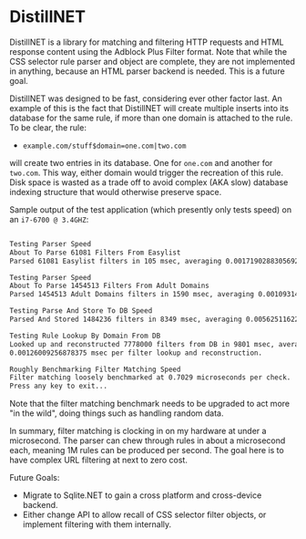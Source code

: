 # DistillNET
DistillNET is a library for matching and filtering HTTP requests and HTML response content using the Adblock Plus Filter format. Note that while the CSS selector rule parser and object are complete, they are not implemented in anything, because an HTML parser backend is needed. This is a future goal.

DistillNET was designed to be fast, considering ever other factor last. An example of this is the fact that DistillNET will create multiple inserts into its database for the same rule, if more than one domain is attached to the rule. To be clear, the rule:

 - `example.com/stuff$domain=one.com|two.com` 

will create two entries in its database. One for `one.com` and another for `two.com`. This way, either domain would trigger the recreation of this rule. Disk space is wasted as a trade off to avoid complex (AKA slow) database indexing structure that would otherwise preserve space.

Sample output of the test application (which presently only tests speed) on an `i7-6700 @ 3.4GHZ`:  

```bash

Testing Parser Speed
About To Parse 61081 Filters From Easylist
Parsed 61081 Easylist filters in 105 msec, averaging 0.00171902883056924 msec per filter.

Testing Parser Speed
About To Parse 1454513 Filters From Adult Domains
Parsed 1454513 Adult Domains filters in 1590 msec, averaging 0.00109314939089578 msec per filter.

Testing Parse And Store To DB Speed
Parsed And Stored 1484236 filters in 8349 msec, averaging 0.00562511622140953 msec per filter.

Testing Rule Lookup By Domain From DB
Looked up and reconstructed 7778000 filters from DB in 9801 msec, averaging 9.801 msec per lookup and 
0.00126009256878375 msec per filter lookup and reconstruction.

Roughly Benchmarking Filter Matching Speed
Filter matching loosely benchmarked at 0.7029 microseconds per check.
Press any key to exit...

```

Note that the filter matching benchmark needs to be upgraded to act more "in the wild", doing things such as handling random data. 

In summary, filter matching is clocking in on my hardware at under a microsecond. The parser can chew through rules in about a microsecond each, meaning 1M rules can be produced per second. The goal here is to have complex URL filtering at next to zero cost.

Future Goals:
 - Migrate to Sqlite.NET to gain a cross platform and cross-device backend.  
 - Either change API to allow recall of CSS selector filter objects, or implement filtering with them internally.
